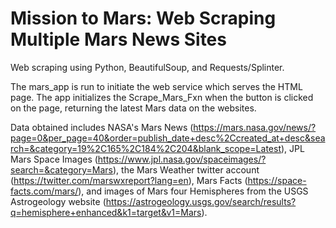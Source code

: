 # Mission to Mars: Web Scraping Multiple Mars News Sites 

Web scraping using Python, BeautifulSoup, and Requests/Splinter. 

The mars_app is run to initiate the web service which serves the HTML page. The app initializes the Scrape_Mars_Fxn when the button is clicked on the page, returning the latest Mars data on the websites. 

Data obtained includes NASA's Mars News (https://mars.nasa.gov/news/?page=0&per_page=40&order=publish_date+desc%2Ccreated_at+desc&search=&category=19%2C165%2C184%2C204&blank_scope=Latest), JPL Mars Space Images (https://www.jpl.nasa.gov/spaceimages/?search=&category=Mars), the Mars Weather twitter account (https://twitter.com/marswxreport?lang=en), Mars Facts (https://space-facts.com/mars/), and images of Mars four Hemispheres from the USGS Astrogeology website (https://astrogeology.usgs.gov/search/results?q=hemisphere+enhanced&k1=target&v1=Mars). 



